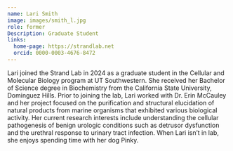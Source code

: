 ```yaml
---
name: Lari Smith
image: images/smith_l.jpg
role: former
Description: Graduate Student
links:
  home-page: https://strandlab.net
  orcid: 0000-0003-4676-8472
---
```

Lari joined the Strand Lab in 2024 as a graduate student in the Cellular and Molecular Biology program at UT Southwestern. She received her Bachelor of Science degree in Biochemistry from the California State University, Dominguez Hills. Prior to joining the lab, Lari worked with Dr. Erin McCauley and her project focused on the purification and structural elucidation of natural products from marine organisms that exhibited various biological activity. Her current research interests include understanding the cellular pathogenesis of benign urologic conditions such as detrusor dysfunction and the urethral response to urinary tract infection. When Lari isn’t in lab, she enjoys spending time with her dog Pinky.